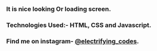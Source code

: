 ### It is nice looking Or loading screen.

### Technologies Used:- HTML, CSS and Javascript.

### Find me on instagram- [@electrifying_codes][Instagram].

[Instagram]: https://www.instagram.com/electrifying_codes